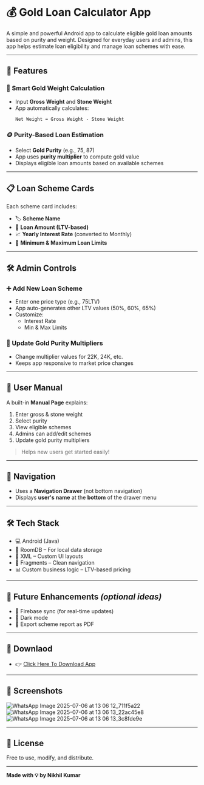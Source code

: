 # 💰 Gold Loan Calculator App

A simple and powerful Android app to calculate eligible gold loan amounts based on purity and weight. Designed for everyday users and admins, this app helps estimate loan eligibility and manage loan schemes with ease.

---

## 📲 Features

### 🧮 Smart Gold Weight Calculation
- Input **Gross Weight** and **Stone Weight**
- App automatically calculates:
  ```
  Net Weight = Gross Weight - Stone Weight
  ```

### 🪙 Purity-Based Loan Estimation
- Select **Gold Purity** (e.g., 75, 87)
- App uses **purity multiplier** to compute gold value
- Displays eligible loan amounts based on available schemes

---

## 📋 Loan Scheme Cards

Each scheme card includes:
- 🏷 **Scheme Name**
- 📏 **Loan Amount (LTV-based)**
- 📈 **Yearly Interest Rate** (converted to Monthly)
- 💸 **Minimum & Maximum Loan Limits**

---

## 🛠 Admin Controls

### ➕ Add New Loan Scheme
- Enter one price type (e.g., 75LTV)
- App auto-generates other LTV values (50%, 60%, 65%)
- Customize:
  - Interest Rate
  - Min & Max Limits

### 🧪 Update Gold Purity Multipliers
- Change multiplier values for 22K, 24K, etc.
- Keeps app responsive to market price changes

---

## 📘 User Manual
A built-in **Manual Page** explains:
1. Enter gross & stone weight
2. Select purity
3. View eligible schemes
4. Admins can add/edit schemes
5. Update gold purity multipliers

> Helps new users get started easily!

---

## 🧭 Navigation
- Uses a **Navigation Drawer** (not bottom navigation)
- Displays **user's name** at the **bottom** of the drawer menu

---

## 🛠 Tech Stack
- 💻 Android (Java)
- 📁 RoomDB – For local data storage
- 📐 XML – Custom UI layouts
- 🧩 Fragments – Clean navigation
- 📊 Custom business logic – LTV-based pricing

---

## 🚀 Future Enhancements *(optional ideas)*
- 🔄 Firebase sync (for real-time updates)
- 🖤 Dark mode
- 📄 Export scheme report as PDF

---
## 🧭 Downlaod
- 👉 [Click Here To Download App ](https://github.com/Nikhilk32535/Loan-Calculator/releases/download/v1.0/Loan_Calculator.apk)

---
## 📸 Screenshots
![WhatsApp Image 2025-07-06 at 13 06 12_711f5a22](https://github.com/user-attachments/assets/ec69a8c9-8074-488f-b2e6-1f833be569b5)
![WhatsApp Image 2025-07-06 at 13 06 13_22ac45e8](https://github.com/user-attachments/assets/1d7aed63-e0f6-43b0-ac0f-23654569d47c)
![WhatsApp Image 2025-07-06 at 13 06 13_3c8fde9e](https://github.com/user-attachments/assets/c068efc3-cec1-4b09-b5e1-db00efbb54d6)


---

## 📝 License
Free to use, modify, and distribute.

---

**Made with 💡 by Nikhil Kumar**
